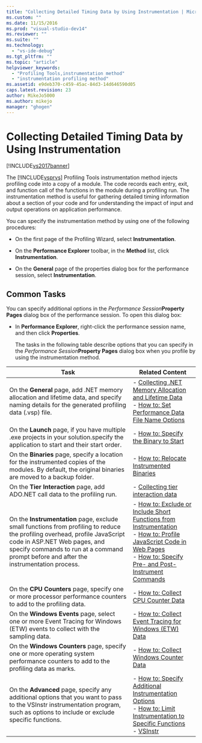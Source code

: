 ```yaml
---
title: "Collecting Detailed Timing Data by Using Instrumentation | Microsoft Docs"
ms.custom: ""
ms.date: 11/15/2016
ms.prod: "visual-studio-dev14"
ms.reviewer: ""
ms.suite: ""
ms.technology: 
  - "vs-ide-debug"
ms.tgt_pltfrm: ""
ms.topic: "article"
helpviewer_keywords: 
  - "Profiling Tools,instrumentation method"
  - "instrumentation profiling method"
ms.assetid: e9deb370-c459-45ac-84d3-14d646590d05
caps.latest.revision: 23
author: MikeJo5000
ms.author: mikejo
manager: "ghogen"
---
```

# Collecting Detailed Timing Data by Using Instrumentation
[!INCLUDE[vs2017banner](../includes/vs2017banner.md)]

The [!INCLUDE[vsprvs](../includes/vsprvs-md.md)] Profiling Tools instrumentation method injects profiling code into a copy of a module. The code records each entry, exit, and function call of the functions in the module during a profiling run. The instrumentation method is useful for gathering detailed timing information about a section of your code and for understanding the impact of input and output operations on application performance.  
  
 You can specify the instrumentation method by using one of the following procedures:  
  
-   On the first page of the Profiling Wizard, select **Instrumentation**.  
  
-   On the **Performance Explorer** toolbar, in the **Method** list, click **Instrumentation**.  
  
-   On the **General** page of the properties dialog box for the performance session, select **Instrumentation**.  
  
## Common Tasks  
 You can specify additional options in the _Performance Session_**Property Pages** dialog box of the performance session. To open this dialog box:  
  
- In **Performance Explorer**, right-click the performance session name, and then click **Properties**.  
  
  The tasks in the following table describe options that you can specify in the _Performance Session_**Property Pages** dialog box when you profile by using the instrumentation method.  
  
|Task|Related Content|  
|----------|---------------------|  
|On the **General** page, add .NET memory allocation and lifetime data, and specify naming details for the generated profiling data (.vsp) file.|-   [Collecting .NET Memory Allocation and Lifetime Data](../profiling/collecting-dotnet-memory-allocation-and-lifetime-data.md)<br />-   [How to: Set Performance Data File Name Options](../profiling/how-to-set-performance-data-file-name-options.md)|  
|On the **Launch** page, if you have multiple .exe projects in your solution.specify the application to start and their start order.|-   [How to: Specify the Binary to Start](../profiling/how-to-specify-the-binary-to-start.md)|  
|On the **Binaries** page, specify a location for the instrumented copies of the modules. By default, the original binaries are moved to a backup folder.|-   [How to: Relocate Instrumented Binaries](../profiling/how-to-relocate-instrumented-binaries.md)|  
|On the **Tier Interaction** page, add ADO.NET call data to the profiling run.|-   [Collecting tier interaction data](../profiling/collecting-tier-interaction-data.md)|  
|On the **Instrumentation** page, exclude small functions from profiling to reduce the profiling overhead, profile JavaScript code in ASP.NET Web pages, and specify commands to run at a command prompt before and after the instrumentation process.|-   [How to: Exclude or Include Short Functions from Instrumentation](../profiling/how-to-exclude-or-include-short-functions-from-instrumentation.md)<br />-   [How to: Profile JavaScript Code in Web Pages](../profiling/how-to-profile-javascript-code-in-web-pages.md)<br />-   [How to: Specify Pre- and Post-Instrument Commands](../profiling/how-to-specify-pre-and-post-instrument-commands.md)|  
|On the **CPU Counters** page, specify one or more processor performance counters to add to the profiling data.|-   [How to: Collect CPU Counter Data](../profiling/how-to-collect-cpu-counter-data.md)|  
|On the **Windows Events** page, select one or more Event Tracing for Windows (ETW) events to collect with the sampling data.|-   [How to: Collect Event Tracing for Windows (ETW) Data](../profiling/how-to-collect-event-tracing-for-windows-etw-data.md)|  
|On the **Windows Counters** page, specify one or more operating system performance counters to add to the profiling data as marks.|-   [How to: Collect Windows Counter Data](../profiling/how-to-collect-windows-counter-data.md)|  
|On the **Advanced** page, specify any additional options that you want to pass to the VSInstr instrumentation program, such as options to include or exclude specific functions.|-   [How to: Specify Additional Instrumentation Options](../profiling/how-to-specify-additional-instrumentation-options.md)<br />-   [How to: Limit Instrumentation to Specific Functions](../profiling/how-to-limit-instrumentation-to-specific-functions.md)<br />-   [VSInstr](../profiling/vsinstr.md)|



